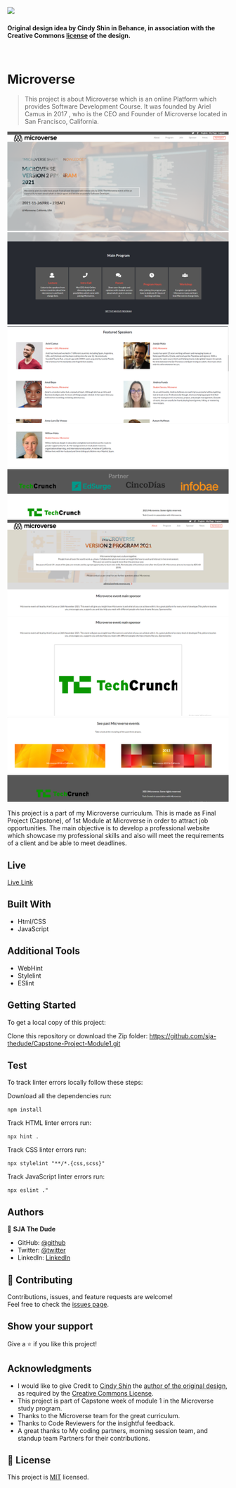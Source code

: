 ![](https://img.shields.io/badge/Microverse-blueviolet)

#### Original design idea by **Cindy Shin in Behance**, in association with the Creative Commons [license](./MIT.md) of the design.
<br />

# Microverse

> This project is about Microverse which is an online Platform which provides Software Development Course. It was founded by Ariel Camus in 2017 , who is the CEO and Founder of Microverse located in San Francisco, California.

![screenshot](img/sc1.png)
![screenshot](img/sc2.png)
![screenshot](img/sc3.png)
![screenshot](img/sc4.png)
![screenshot](img/sc5.png)
![screenshot](img/sc6.png)
![screenshot](img/sc7.png)

This project is a part of my Microverse curriculum. This is made as Final Project (Capstone), of 1st Module at Microverse in order to attract job opportunities. The main objective is to develop a professional website which showcase my professional skills and also will meet the requirements of a client and be able to meet deadlines.

## Live

[Live Link](https://sja-thedude.github.io/Microverse/)

## Built With

- Html/CSS
- JavaScript

## Additional Tools

- WebHint
- Stylelint
- ESlint

## Getting Started

To get a local copy of this project:

Clone this repository or download the Zip folder:
https://github.com/sja-thedude/Capstone-Project-Module1.git

## Test
To track linter errors locally follow these steps:  

Download all the dependencies run:
```
npm install
```
Track HTML linter errors run:
```
npx hint .
```
Track CSS linter errors run:
```
npx stylelint "**/*.{css,scss}"
```
Track JavaScript linter errors run:
```
npx eslint ."
```

## Authors

👤 **SJA The Dude**

- GitHub: [@github](https://github.com/sja-thedude)
- Twitter: [@twitter](https://twitter.com/sja_thedude)
- LinkedIn: [LinkedIn](https://www.linkedin.com/in/syeda-juveria-afreen-23165898/)

## 🤝 Contributing

Contributions, issues, and feature requests are welcome!  
Feel free to check the [issues page](https://github.com/sja-thedude/Capstone-Project-Module1/issues).

## Show your support

Give a ⭐️ if you like this project!

## Acknowledgments

- I would like to give Credit to [Cindy Shin](https://www.behance.net/adagio07) the [author of the original design](https://www.behance.net/gallery/29845175/CC-Global-Summit-2015), as required by the [Creative Commons License](https://creativecommons.org/licenses/).
- This project is part of Capstone week of module 1 in the Microverse study program.
- Thanks to the Microverse team for the great curriculum.
- Thanks to Code Reviewers for the insightful feedback.
- A great thanks to My coding partners, morning session team, and standup team Partners for their contributions.

## 📝 License

This project is [MIT](./MIT.md) licensed.
